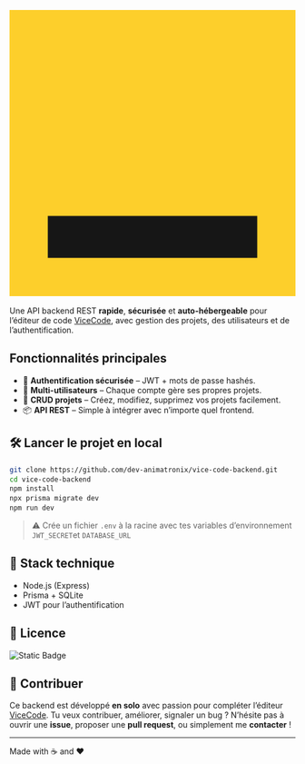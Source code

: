 [![logo](https://raw.githubusercontent.com/dev-animatronix/vice-code/19636c8c76cd955564e12fd048eefbea50e49091/static/favicon.svg "logo")](https://raw.githubusercontent.com/dev-animatronix/vice-code/19636c8c76cd955564e12fd048eefbea50e49091/static/favicon.svg "logo")

Une API backend REST **rapide**, **sécurisée** et **auto-hébergeable** pour l’éditeur de code [ViceCode](https://github.com/dev-animatronix/vice-code), avec gestion des projets, des utilisateurs et de l’authentification.

## Fonctionnalités principales

* 🔐 **Authentification sécurisée** – JWT + mots de passe hashés.
* 👥 **Multi-utilisateurs** – Chaque compte gère ses propres projets.
* 📝 **CRUD projets** – Créez, modifiez, supprimez vos projets facilement.
* 📦 **API REST** – Simple à intégrer avec n’importe quel frontend.

## 🛠️ Lancer le projet en local

```bash
git clone https://github.com/dev-animatronix/vice-code-backend.git
cd vice-code-backend
npm install
npx prisma migrate dev
npm run dev
```

> ⚠️ Crée un fichier `.env` à la racine avec tes variables d’environnement `JWT_SECRET`et `DATABASE_URL`

## 🧪 Stack technique

* Node.js (Express)
* Prisma + SQLite
* JWT pour l’authentification

## 📄 Licence

![Static Badge](https://img.shields.io/badge/licence-_AGPL-violet)

## 🤝 Contribuer

Ce backend est développé **en solo** avec passion pour compléter l’éditeur [ViceCode](https://github.com/dev-animatronix/vice-code).
Tu veux contribuer, améliorer, signaler un bug ?
N’hésite pas à ouvrir une **issue**, proposer une **pull request**, ou simplement me **contacter** !

---

Made with ☕ and ❤️
